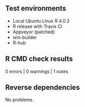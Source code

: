 ## Test environments
* Local Ubuntu Linux R 4.0.3
* R release with Travis CI
* Appveyor (patched)
* win-builder
* R-hub

## R CMD check results

0 errors | 0 warnings | 1 notes

## Reverse dependencies
No problems.
